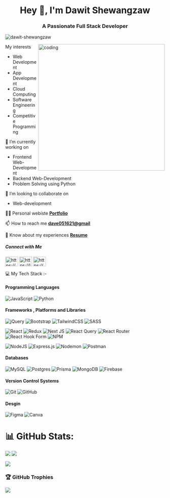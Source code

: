 <h1 align="center">Hey 👋, I'm Dawit Shewangzaw</h1>
<h3 align="center">A Passionate Full Stack Developer</h3>

<p align="left"> <img src="https://komarev.com/ghpvc/?username=dawit-shewangzaw&label=Profile%20views&color=0e75b6&style=flat" alt="dawit-shewangzaw" /> </p>

<img align="right" alt="coding" width="400" src="https://camo.githubusercontent.com/5119ee303e5e49cdf23def653b737bede0da49a859a34714d62d9ab518afbbb2/68747470733a2f2f63646e2e6472696262626c652e636f6d2f75736572732f313136323037372f73637265656e73686f74732f333834383931342f70726f6772616d6d65722e676966">

My interests

* Web Development
* App Development
* Cloud Computing
* Software Engineering
* Competitive Programming

🔭 I’m currently working on 
- Frontend Web-Development
- Backend Web-Development
- Problem Solving using Python

👯 I’m looking to collaborate on
- Web-development

👨‍💻 Personal webiste [**Portfolio**](https://dawitshewangzaw.netlify.app/)

📫 How to reach me [**dave051621@gmail**](dave051621@gmail.com)

📄 Know about my experiences [**Resume**](https://www.dropbox.com/scl/fi/qihdwqwrpmdklw94aj94d/Dawit-Shewangaw-CV.pdf?rlkey=4zvxojtoh68o215zf8uzfmtud&e=1&dl=0)

<h5 align="left">Connect with Me</h5>
<p align="left">
<a href="https://linkedin.com/in/https://www.linkedin.com/in/dawit-shewangzaw/" target="blank"><img align="center" src="https://raw.githubusercontent.com/rahuldkjain/github-profile-readme-generator/master/src/images/icons/Social/linked-in-alt.svg" alt="https://www.linkedin.com/in/dawit-shewangzaw/" height="30" width="40" /></a>
<a href="https://www.leetcode.com/https://leetcode.com/u/dave051621/" target="blank"><img align="center" src="https://raw.githubusercontent.com/rahuldkjain/github-profile-readme-generator/master/src/images/icons/Social/leet-code.svg" alt="https://leetcode.com/u/dave051621/" height="30" width="40" /></a>
<a href="https://www.hackerearth.com/https://www.hackerrank.com/profile/dave051621" target="blank"><img align="center" src="https://raw.githubusercontent.com/rahuldkjain/github-profile-readme-generator/master/src/images/icons/Social/hackerearth.svg" alt="https://www.hackerrank.com/profile/dave051621" height="30" width="40" /></a>
</p>

💻 My Tech Stack :-

#### Programming Languages
![JavaScript](https://img.shields.io/badge/javascript-%23323330.svg?style=for-the-badge&logo=javascript&logoColor=%23F7DF1E) ![Python](https://img.shields.io/badge/python-3670A0?style=for-the-badge&logo=python&logoColor=ffdd54) 

#### Frameworks , Platforms and Libraries
![jQuery](https://img.shields.io/badge/jquery-%230769AD.svg?style=for-the-badge&logo=jquery&logoColor=white) 
![Bootstrap](https://img.shields.io/badge/bootstrap-%238511FA.svg?style=for-the-badge&logo=bootstrap&logoColor=white) ![TailwindCSS](https://img.shields.io/badge/tailwindcss-%2338B2AC.svg?style=for-the-badge&logo=tailwind-css&logoColor=white) ![SASS](https://img.shields.io/badge/SASS-hotpink.svg?style=for-the-badge&logo=SASS&logoColor=white) 

![React](https://img.shields.io/badge/react-%2320232a.svg?style=for-the-badge&logo=react&logoColor=%2361DAFB) ![Redux](https://img.shields.io/badge/redux-%23593d88.svg?style=for-the-badge&logo=redux&logoColor=white) ![Next JS](https://img.shields.io/badge/Next-black?style=for-the-badge&logo=next.js&logoColor=white) ![React Query](https://img.shields.io/badge/-React%20Query-FF4154?style=for-the-badge&logo=react%20query&logoColor=white) ![React Router](https://img.shields.io/badge/React_Router-CA4245?style=for-the-badge&logo=react-router&logoColor=white) ![React Hook Form](https://img.shields.io/badge/React%20Hook%20Form-%23EC5990.svg?style=for-the-badge&logo=reacthookform&logoColor=white) ![NPM](https://img.shields.io/badge/NPM-%23CB3837.svg?style=for-the-badge&logo=npm&logoColor=white) 

![NodeJS](https://img.shields.io/badge/node.js-6DA55F?style=for-the-badge&logo=node.js&logoColor=white) ![Express.js](https://img.shields.io/badge/express.js-%23404d59.svg?style=for-the-badge&logo=express&logoColor=%2361DAFB) ![Nodemon](https://img.shields.io/badge/NODEMON-%23323330.svg?style=for-the-badge&logo=nodemon&logoColor=%BBDEAD) ![Postman](https://img.shields.io/badge/Postman-FF6C37?style=for-the-badge&logo=postman&logoColor=white)

#### Databases
![MySQL](https://img.shields.io/badge/mysql-4479A1.svg?style=for-the-badge&logo=mysql&logoColor=white) ![Postgres](https://img.shields.io/badge/postgres-%23316192.svg?style=for-the-badge&logo=postgresql&logoColor=white) ![Prisma](https://img.shields.io/badge/Prisma-3982CE?style=for-the-badge&logo=Prisma&logoColor=white) ![MongoDB](https://img.shields.io/badge/MongoDB-%234ea94b.svg?style=for-the-badge&logo=mongodb&logoColor=white) ![Firebase](https://img.shields.io/badge/firebase-a08021?style=for-the-badge&logo=firebase&logoColor=ffcd34)

#### Version Control Systems
![Git](https://img.shields.io/badge/git-%23F05033.svg?style=for-the-badge&logo=git&logoColor=white) ![GitHub](https://img.shields.io/badge/github-%23121011.svg?style=for-the-badge&logo=github&logoColor=white) 

#### Desgin
![Figma](https://img.shields.io/badge/figma-%23F24E1E.svg?style=for-the-badge&logo=figma&logoColor=white) ![Canva](https://img.shields.io/badge/Canva-%2300C4CC.svg?style=for-the-badge&logo=Canva&logoColor=white) 

# 📊 GitHub Stats:
![](https://github-readme-stats.vercel.app/api/top-langs/?username=dawit-shewangzaw&theme=dark&hide_border=false&include_all_commits=false&count_private=false&layout=compact)     ![](https://github-readme-stats.vercel.app/api?username=dawit-shewangzaw&theme=dark&hide_border=false&include_all_commits=false&count_private=false)<br/> 


![](https://github-readme-streak-stats.herokuapp.com/?user=dawit-shewangzaw&theme=dark&hide_border=false)<br/>


### 🏆 GitHub Trophies
![](https://github-profile-trophy.vercel.app/?username=dawit-shewangzaw&theme=radical&no-frame=false&no-bg=true&margin-w=4)
